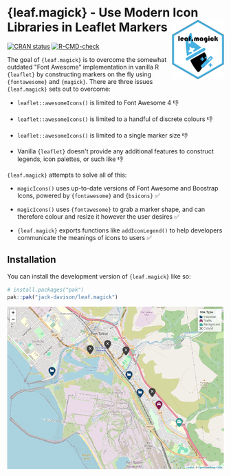 
# {leaf.magick} - Use Modern Icon Libraries in Leaflet Markers <a href="https://jack-davison.github.io/leaf.magick/"><img src="man/figures/logo.png" align="right" height="138" alt="leaf.magick website" /></a>

<!-- badges: start -->
[![CRAN status](https://www.r-pkg.org/badges/version/leaf.magick)](https://CRAN.R-project.org/package=leaf.magick)
[![R-CMD-check](https://github.com/jack-davison/leaf.magick/actions/workflows/R-CMD-check.yaml/badge.svg)](https://github.com/jack-davison/leaf.magick/actions/workflows/R-CMD-check.yaml)
<!-- badges: end -->

The goal of `{leaf.magick}` is to overcome the somewhat outdated "Font Awesome" implementation in vanilla R `{leaflet}` by constructing markers on the fly using `{fontawesome}` and `{magick}`. There are three issues `{leaf.magick}` sets out to overcome:

* `leaflet::awesomeIcons()` is limited to Font Awesome 4 👎

* `leaflet::awesomeIcons()` is limited to a handful of discrete colours 👎

* `leaflet::awesomeIcons()` is limited to a single marker size 👎

* Vanilla `{leaflet}` doesn't provide any additional features to construct legends, icon palettes, or such like 👎

`{leaf.magick}` attempts to solve all of this:

* `magicIcons()` uses up-to-date versions of Font Awesome and Boostrap Icons, powered by `{fontawesome}` and `{bsicons}` ✅

* `magicIcons()` uses `{fontawesome}` to grab a marker shape, and can therefore colour and resize it however the user desires ✅

* `{leaf.magick}` exports functions like `addIconLegend()` to help developers communicate the meanings of icons to users ✅

## Installation

You can install the development version of `{leaf.magick}` like so:

``` r
# install.packages("pak")
pak::pak("jack-davison/leaf.magick")
```

![](man/figures/webshot.png)


